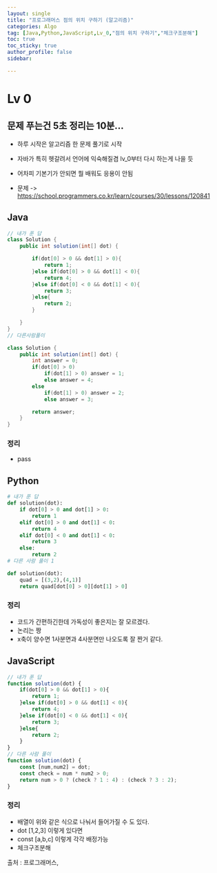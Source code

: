```yaml
---
layout: single
title: "프로그래머스 점의 위치 구하기 (알고리즘)"
categories: Algo
tag: [Java,Python,JavaScript,Lv_0,"점의 위치 구하기","체크구조분해"]
toc: true
toc_sticky: true
author_profile: false
sidebar:

---
```

# Lv 0

## 문제 푸는건 5초 정리는 10분...

- 하루 시작은 알고리즘 한 문제 풀기로 시작
- 자바가 특히 헷갈려서 언어에 익숙해질겸 lv_0부터 다시 하는게 나을 듯
- 어차피 기본기가 안되면 뭘 배워도 응용이 안됨

- 문제 -> https://school.programmers.co.kr/learn/courses/30/lessons/120841

## Java

```java
// 내가 푼 답
class Solution {
    public int solution(int[] dot) {

        if(dot[0] > 0 && dot[1] > 0){
            return 1;
        }else if(dot[0] > 0 && dot[1] < 0){
            return 4;
        }else if(dot[0] < 0 && dot[1] < 0){
            return 3;
        }else{
            return 2;
        }

    }
}
// 다른사람풀이 

class Solution {
    public int solution(int[] dot) {
        int answer = 0;
        if(dot[0] > 0) 
            if(dot[1] > 0) answer = 1;
            else answer = 4;
        else 
            if(dot[1] > 0) answer = 2;
            else answer = 3;

        return answer;
    }
}
```
### 정리
- pass



## Python
```python
# 내가 푼 답
def solution(dot):
    if dot[0] > 0 and dot[1] > 0:
        return 1
    elif dot[0] > 0 and dot[1] < 0:
        return 4
    elif dot[0] < 0 and dot[1] < 0:
        return 3
    else:
        return 2
# 다른 사람 풀이 1

def solution(dot):
    quad = [(3,2),(4,1)]
    return quad[dot[0] > 0][dot[1] > 0]

```
### 정리
- 코드가 간편하긴한데 가독성이 좋은지는 잘 모르겠다.
- 논리는 짱
- x축이 양수면 1사분면과 4사분면만 나오도록 잘 짠거 같다.



## JavaScript

```javascript
// 내가 푼 답
function solution(dot) {
	if(dot[0] > 0 && dot[1] > 0){
		return 1;
	}else if(dot[0] > 0 && dot[1] < 0){
		return 4;
	}else if(dot[0] < 0 && dot[1] < 0){
		return 3;
	}else{
		return 2;
	}
}
// 다른 사람 풀이
function solution(dot) {
    const [num,num2] = dot;
    const check = num * num2 > 0;
    return num > 0 ? (check ? 1 : 4) : (check ? 3 : 2);
}
```
### 정리
- 배열이 위와 같은 식으로 나눠서 들어가질 수 도 있다.
- dot [1,2,3] 이렇게 있다면
- const [a,b,c] 이렇게 각각 배정가능
- 체크구조분해



출처 : 프로그래머스,